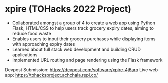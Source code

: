 # xpire (TOHacks 2022 Project)
- Collaborated amongst a group of 4 to create a web app using Python Flask, HTML/CSS to help users track grocery expiry dates, aiming to reduce food waste
- Enables users to input their grocery purchases while displaying items with approaching expiry dates
- Learned about full stack web development and building CRUD applications
- Implemented URL routing and page rendering using the Flask framework

Devpost Submission: https://devpost.com/software/xpire-4j6aro
Live web app: https://tohacksproject.achchala.repl.co/
